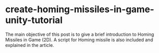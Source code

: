 # create-homing-missiles-in-game-unity-tutorial
The main objective of this post is to give a brief introduction to Homing Missiles in Game (2D). A script for Homing missile is also included and explained in the article.
